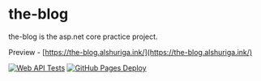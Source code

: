 # the-blog
the-blog is the asp.net core practice project.

Preview - [https://the-blog.alshuriga.ink/](https://the-blog.alshuriga.ink/)

[![Web API Tests](https://github.com/alshuriga/the-blog/actions/workflows/azure_cicd.yml/badge.svg)](https://github.com/alshuriga/the-blog/actions/workflows/azure_cicd.yml)
[![GitHub Pages Deploy](https://github.com/alshuriga/the-blog/actions/workflows/ghpages-deploy.yml/badge.svg)](https://github.com/alshuriga/the-blog/actions/workflows/ghpages-deploy.yml)
